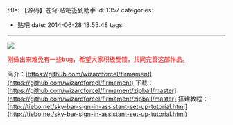 title: 【源码】苍穹·贴吧签到助手
id: 1357
categories:
  - 贴吧
date: 2014-06-28 18:55:48
tags:
---

![](http://ww2.sinaimg.cn/mw690/841aea59gw1ehu0z9tsubj20ka099wep.jpg)

<span style="color:red;">刚做出来难免有一些bug，希望大家积极反馈，共同完善这部作品。</span>
<!--more-->
简介：[https://github.com/wizardforcel/firmament](https://github.com/wizardforcel/firmament)
下载：[https://github.com/wizardforcel/firmament/zipball/master](https://github.com/wizardforcel/firmament/zipball/master)
搭建教程：[http://tiebo.net/sky-bar-sign-in-assistant-set-up-tutorial.html](http://tiebo.net/sky-bar-sign-in-assistant-set-up-tutorial.html)